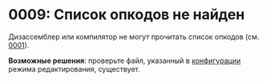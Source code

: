 # 0009: Список опкодов не найден

Дизассемблер или компилятор не могут прочитать список опкодов \(см. [0001](0001.md)\).

**Возможные решения**: проверьте файл, указанный в [конфигурации](../../edit-modes/#opcodes) режима редактирования, существует.

